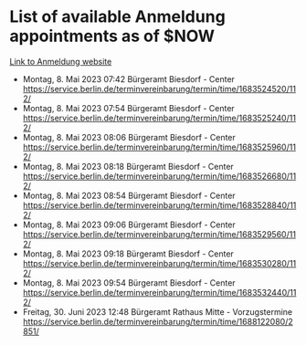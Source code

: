 # List of available Anmeldung appointments as of $NOW
[Link to Anmeldung website](https://service.berlin.de/terminvereinbarung/termin/tag.php?termin=1&anliegen[]=120686&dienstleisterlist=122210,122217,327316,122219,327312,122227,327314,122231,327346,122243,327348,122254,122252,329742,122260,329745,122262,329748,122271,327278,122273,327274,122277,327276,330436,122280,327294,122282,327290,122284,327292,122291,327270,122285,327266,122286,327264,122296,327268,150230,329760,122297,327286,122294,327284,122312,329763,122314,329775,122304,327330,122311,327334,122309,327332,317869,122281,327352,122279,329772,122283,122276,327324,122274,327326,122267,329766,122246,327318,122251,327320,122257,327322,122208,327298,122226,327300&herkunft=http%3A%2F%2Fservice.berlin.de%2Fdienstleistung%2F120686%2F)
- Montag, 8. Mai 2023 07:42 Bürgeramt Biesdorf - Center https://service.berlin.de/terminvereinbarung/termin/time/1683524520/112/
- Montag, 8. Mai 2023 07:54 Bürgeramt Biesdorf - Center https://service.berlin.de/terminvereinbarung/termin/time/1683525240/112/
- Montag, 8. Mai 2023 08:06 Bürgeramt Biesdorf - Center https://service.berlin.de/terminvereinbarung/termin/time/1683525960/112/
- Montag, 8. Mai 2023 08:18 Bürgeramt Biesdorf - Center https://service.berlin.de/terminvereinbarung/termin/time/1683526680/112/
- Montag, 8. Mai 2023 08:54 Bürgeramt Biesdorf - Center https://service.berlin.de/terminvereinbarung/termin/time/1683528840/112/
- Montag, 8. Mai 2023 09:06 Bürgeramt Biesdorf - Center https://service.berlin.de/terminvereinbarung/termin/time/1683529560/112/
- Montag, 8. Mai 2023 09:18 Bürgeramt Biesdorf - Center https://service.berlin.de/terminvereinbarung/termin/time/1683530280/112/
- Montag, 8. Mai 2023 09:54 Bürgeramt Biesdorf - Center https://service.berlin.de/terminvereinbarung/termin/time/1683532440/112/
- Freitag, 30. Juni 2023 12:48 Bürgeramt Rathaus Mitte - Vorzugstermine https://service.berlin.de/terminvereinbarung/termin/time/1688122080/2851/
